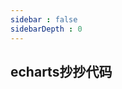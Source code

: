```yaml
---
sidebar : false
sidebarDepth : 0
---
```


## echarts抄抄代码

<ClientOnly>
<echarts-advance-use></echarts-advance-use>
</ClientOnly>